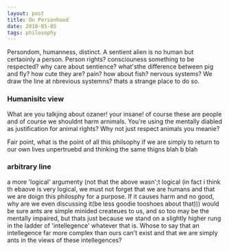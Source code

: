 ```yaml
---
layout: post
title: On Personhood
date: 2018-05-05
tags: philosophy
---
```

Persondom, humanness, distinct. A sentient alien is no human but certaoinly a person. Person rights? consciouness something to be respected? why care about sentience? what'sthe difference between pig and fly? how cute they are? pain? how about fish? nervous systems? We draw the line at nbrevious systemns? thats a strange place to do so.

### Humanisitc view
What are you talkjing about ozaner! your insane! of course these are people and of course we shouldnt harm arnimals. You're using the mentally diabled as justification for animal rights? Why not just respect animals you meanie?

Fair point, what is the point of all this philsophy if we are simply to return to our own lives unpertruebd and thinking the same thigns blah b blah

### arbitrary line
a more 'logical' argumenty (not that the above wasn';t logical (in fact i think th ebaove is very logical, we must not forget that we are humans and that we are doign this philosphy for a purpose. If it causes harm and no good, why are we even discussing it(be less goodie tooshoes about that))) would be sure ants are simple minided createues to us, and so too may be the mentally impaired, but thats just because we stand on a slightly higher rung in the ladder of 'intellegence' whatever that is. Whose to say that an intellegence far more complex than ours can't exist and that we are simply ants in the views of these intellegences?
